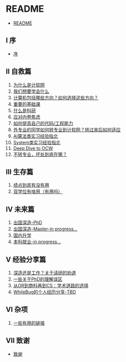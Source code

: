 # README

* [README](README.md)

## Ⅰ 序

* [序](00-introduction/introduction.md)

## Ⅱ 自救篇

1. [为什么是计软网](1-save-self/1-why-JRW.md)
2. [我们想要学会什么](1-save-self/2-what-to-learn.md)
3. [计算机包括哪些方向？如何选择这些方向？](1-save-self/3-fields.md)
4. [重要的基础课](1-save-self/4-important-basics.md)
5. [什么是科研](1-save-self/8-what-is-research.md)
6. [应对内卷焦虑](1-save-self/11-cope-with-anxiety.md)
7. [如何提高自己的代码/工程能力](1-save-self/12-improve-coding.md)
8. [外专业的同学如何转专业到计软网？转过来后如何适应](1-save-self/14-transfer-major.md)
9. [AI算法类实习经验指北](1-save-self/16-ai-internship.md)
10. [System类实习经验指北](1-save-self/17-system-internship.md)
11. [Deep Dive to OCW](1-save-self/18-deep-dive-to-ocw.md)
12. [不转专业，坏处到底在哪？](1-save-self/19-if-not-cs.md)

## Ⅲ 生存篇

1. [绩点到底有没有用](2-survive/1-GPA.md)
2. [双学位有啥用（有用吗）](2-survive/6-double-degree.md)

## Ⅳ 未来篇

1. [出国深造-PhD](3-future/1-1-abroad-PhD.md)
2. [出国深造-Master-in progress...]()
2. [国内升学](3-future/2-domestic-study.md)
3. [本科就业-in progress...]()

## Ⅴ 经验分享篇


1. [深造还是工作？关于读研的劝退](4-experience-sharing/2-work-or-study.md)
2. [一些关于PhD的理解误区](4-experience-sharing/3-PhD.md)
3. [从OR到商科再到CS：学术道路的选择](4-experience-sharing/4-BusinessCS.md)
4. [WhileBug的个人经历分享-TBD]()


## Ⅵ 杂项

1. [一些有用的链接](98-others/1-useful-links.md)

## Ⅶ 致谢

* [致谢](99-acknowledgment/acknowledgment.md)

